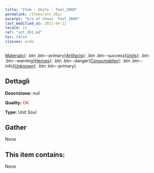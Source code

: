 ```yaml
---
title: "Item - Units - Tool_3809"
permalink: /Items/unt_261/
excerpt: "Era of Chaos  Tool_3809"
last_modified_at: 2021-04-11
locale: it
ref: "unt_261.md"
toc: false
classes: wide
---
```

 [Materials](/it/Items/){: .btn .btn--primary}[Artifacts](/it/Items/Artifacts/){: .btn .btn--success}[Units](/it/Items/Units/){: .btn .btn--warning}[Heroes](/it/Items/Heroes/){: .btn .btn--danger}[Consumables](/it/Items/Consumables/){: .btn .btn--info}[Unknown](/it/Items/Unknown/){: .btn .btn--primary}

## Dettagli
 **Descrizione:** null

 **Quality:** <span style="color: #FF0000">OK</span>

 **Type:** Unit Soul

## Gather

  None

## This item contains:

  None

